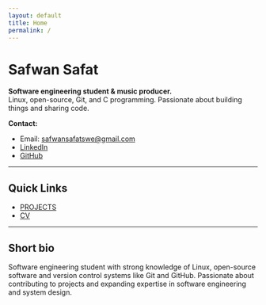 ```yaml
---
layout: default
title: Home
permalink: /
---
```


# Safwan Safat

**Software engineering student & music producer.**  
Linux, open-source, Git, and C programming. Passionate about building things and sharing code.

**Contact:**  
- Email: [safwansafatswe@gmail.com](mailto:safwansafatswe@gmail.com)  
- [LinkedIn](https://www.linkedin.com/in/sfwnsft)
- [GitHub](https://github.com/sfwnsft)

---

## Quick Links
- [PROJECTS](/projects/)
- [CV](/cv/)

---

## Short bio
Software engineering student with strong knowledge of Linux, open-source software and version control systems like Git and GitHub. Passionate about contributing to projects and expanding expertise in software engineering and system design.
